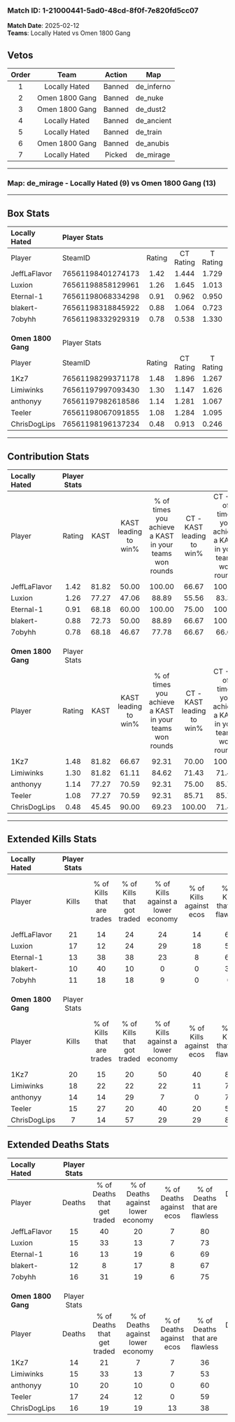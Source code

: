 ### Match ID: 1-21000441-5ad0-48cd-8f0f-7e820fd5cc07  
**Match Date**: 2025-02-12  
**Teams**: Locally Hated vs Omen 1800 Gang  

## Vetos  

| Order | Team | Action | Map |
| :---: | :--: | :----: | --- |
| 1 | Locally Hated | Banned | de_inferno |
| 2 | Omen 1800 Gang | Banned | de_nuke |
| 3 | Omen 1800 Gang | Banned | de_dust2 |
| 4 | Locally Hated | Banned | de_ancient |
| 5 | Locally Hated | Banned | de_train |
| 6 | Omen 1800 Gang | Banned | de_anubis |
| 7 | Locally Hated | Picked | de_mirage |

---  

### **Map**: de_mirage - Locally Hated (9) vs Omen 1800 Gang (13)  
---  

## Box Stats  

| **Locally Hated**  | Player Stats      |        |           |          |       |       |       |         |        |      |     |
| :- | :- | :-: | :-: | :-: | :-: | :-: | :-: | :-: | :-: | :-: | :-: |
| Player             | SteamID           | Rating | CT Rating | T Rating | KAST  |  ADR  | Kills | Assists | Deaths | K/D  | HS% |
| JeffLaFlavor       | 76561198401274173 |  1.42  |   1.444   |  1.729   | 81.82 | 89.0  |  21   |    3    |   15   | 1.40 | 38  |
| Luxion             | 76561198858129961 |  1.26  |   1.645   |  1.013   | 77.27 | 93.3  |  17   |    7    |   15   | 1.13 | 70  |
| Eternal-1          | 76561198068334298 |  0.91  |   0.962   |  0.950   | 68.18 | 65.0  |  13   |    4    |   16   | 0.81 | 46  |
| blakert-           | 76561198318845922 |  0.88  |   1.064   |  0.723   | 72.73 | 52.4  |  10   |    5    |   12   | 0.83 | 50  |
| 7obyhh             | 76561198332929319 |  0.78  |   0.538   |  1.330   | 68.18 | 51.3  |  11   |    2    |   16   | 0.69 | 45  |
|                    |                   |        |           |          |       |       |       |         |        |      |     |
|                    |                   |        |           |          |       |       |       |         |        |      |     |
|                    |                   |        |           |          |       |       |       |         |        |      |     |
| **Omen 1800 Gang** | Player Stats      |        |           |          |       |       |       |         |        |      |     |
| Player             | SteamID           | Rating | CT Rating | T Rating | KAST  |  ADR  | Kills | Assists | Deaths | K/D  | HS% |
| 1Kz7               | 76561198299371178 |  1.48  |   1.896   |  1.267   | 81.82 | 107.1 |  20   |    7    |   14   | 1.43 | 65  |
| Limiwinks          | 76561197997093430 |  1.30  |   1.147   |  1.626   | 81.82 | 85.6  |  18   |    5    |   15   | 1.20 | 16  |
| anthonyy           | 76561197982618586 |  1.14  |   1.281   |  1.067   | 77.27 | 61.8  |  14   |    2    |   10   | 1.40 | 35  |
| Teeler             | 76561198067091855 |  1.08  |   1.284   |  1.095   | 77.27 | 78.5  |  15   |    6    |   17   | 0.88 | 53  |
| ChrisDogLips       | 76561198196137234 |  0.48  |   0.913   |  0.246   | 45.45 | 56.8  |   7   |    3    |   16   | 0.44 | 42  |
---  

## Contribution Stats  

| **Locally Hated**  | Player Stats |       |                      |                                                        |                           |                                                             |                          |                                                            |
| :- | :-: | :-: | :-: | :-: | :-: | :-: | :-: | :-: |
| Player             |    Rating    | KAST  | KAST leading to win% | % of times you achieve a KAST in your teams won rounds | CT - KAST leading to win% | CT - % of times you achieve a KAST in your teams won rounds | T - KAST leading to win% | T - % of times you achieve a KAST in your teams won rounds |
| JeffLaFlavor       |     1.42     | 81.82 |        50.00         |                         100.00                         |           66.67           |                           100.00                            |          33.33           |                           100.00                           |
| Luxion             |     1.26     | 77.27 |        47.06         |                         88.89                          |           55.56           |                            83.33                            |          37.50           |                           100.00                           |
| Eternal-1          |     0.91     | 68.18 |        60.00         |                         100.00                         |           75.00           |                           100.00                            |          42.86           |                           100.00                           |
| blakert-           |     0.88     | 72.73 |        50.00         |                         88.89                          |           66.67           |                           100.00                            |          28.57           |                           66.67                            |
| 7obyhh             |     0.78     | 68.18 |        46.67         |                         77.78                          |           66.67           |                            66.67                            |          33.33           |                           100.00                           |
|                    |              |       |                      |                                                        |                           |                                                             |                          |                                                            |
|                    |              |       |                      |                                                        |                           |                                                             |                          |                                                            |
|                    |              |       |                      |                                                        |                           |                                                             |                          |                                                            |
| **Omen 1800 Gang** | Player Stats |       |                      |                                                        |                           |                                                             |                          |                                                            |
| Player             |    Rating    | KAST  | KAST leading to win% | % of times you achieve a KAST in your teams won rounds | CT - KAST leading to win% | CT - % of times you achieve a KAST in your teams won rounds | T - KAST leading to win% | T - % of times you achieve a KAST in your teams won rounds |
| 1Kz7               |     1.48     | 81.82 |        66.67         |                         92.31                          |           70.00           |                           100.00                            |          62.50           |                           83.33                            |
| Limiwinks          |     1.30     | 81.82 |        61.11         |                         84.62                          |           71.43           |                            71.43                            |          54.55           |                           100.00                           |
| anthonyy           |     1.14     | 77.27 |        70.59         |                         92.31                          |           75.00           |                            85.71                            |          66.67           |                           100.00                           |
| Teeler             |     1.08     | 77.27 |        70.59         |                         92.31                          |           85.71           |                            85.71                            |          60.00           |                           100.00                           |
| ChrisDogLips       |     0.48     | 45.45 |        90.00         |                         69.23                          |          100.00           |                            71.43                            |          80.00           |                           66.67                            |
---  

## Extended Kills Stats  

| **Locally Hated**  | Player Stats |                            |                            |                                    |                         |                              |                                 |                                       |                    |           |
| :- | :-: | :-: | :-: | :-: | :-: | :-: | :-: | :-: | :-: | :-: |
| Player             |    Kills     | % of Kills that are trades | % of Kills that got traded | % of Kills against a lower economy | % of Kills against ecos | % of Kills that are flawless | % of Kills that are close duels | % of Kills that are assisted by flash | Pistol Round Kills | AWP Kills |
| JeffLaFlavor       |      21      |             14             |             24             |                 24                 |           14            |              62              |               10                |                  10                   |         2          |     5     |
| Luxion             |      17      |             12             |             24             |                 29                 |           18            |              53              |                0                |                   0                   |         3          |     3     |
| Eternal-1          |      13      |             38             |             38             |                 23                 |            8            |              62              |                0                |                   8                   |         0          |     0     |
| blakert-           |      10      |             40             |             10             |                 0                  |            0            |              30              |               30                |                  10                   |         0          |     0     |
| 7obyhh             |      11      |             18             |             18             |                 9                  |            0            |              0               |               18                |                   9                   |         3          |     0     |
|                    |              |                            |                            |                                    |                         |                              |                                 |                                       |                    |           |
|                    |              |                            |                            |                                    |                         |                              |                                 |                                       |                    |           |
|                    |              |                            |                            |                                    |                         |                              |                                 |                                       |                    |           |
| **Omen 1800 Gang** | Player Stats |                            |                            |                                    |                         |                              |                                 |                                       |                    |           |
| Player             |    Kills     | % of Kills that are trades | % of Kills that got traded | % of Kills against a lower economy | % of Kills against ecos | % of Kills that are flawless | % of Kills that are close duels | % of Kills that are assisted by flash | Pistol Round Kills | AWP Kills |
| 1Kz7               |      20      |             15             |             20             |                 50                 |           40            |              80              |                0                |                   0                   |         0          |     2     |
| Limiwinks          |      18      |             22             |             22             |                 22                 |           11            |              72              |                6                |                   0                   |         4          |     2     |
| anthonyy           |      14      |             14             |             29             |                 7                  |            0            |              71              |                0                |                   7                   |         0          |     1     |
| Teeler             |      15      |             27             |             20             |                 40                 |           20            |              53              |                7                |                   0                   |         0          |     2     |
| ChrisDogLips       |      7       |             14             |             57             |                 29                 |           29            |              86              |                0                |                  14                   |         0          |     0     |
## Extended Deaths Stats  

| **Locally Hated**  | Player Stats |                             |                                   |                          |                               |                            |                           |               |
| :- | :-: | :-: | :-: | :-: | :-: | :-: | :-: | :-: |
| Player             |    Deaths    | % of Deaths that get traded | % of Deaths against lower economy | % of Deaths against ecos | % of Deaths that are flawless | % of Deaths that are close | % of Deaths while blinded | Deaths to AWP |
| JeffLaFlavor       |      15      |             40              |                20                 |            7             |              80               |             0              |            13             |       0       |
| Luxion             |      15      |             33              |                13                 |            7             |              73               |             7              |             0             |       1       |
| Eternal-1          |      16      |             13              |                19                 |            6             |              69               |             0              |             0             |       1       |
| blakert-           |      12      |              8              |                17                 |            8             |              67               |             8              |             0             |       1       |
| 7obyhh             |      16      |             31              |                19                 |            6             |              75               |             0              |             0             |       1       |
|                    |              |                             |                                   |                          |                               |                            |                           |               |
|                    |              |                             |                                   |                          |                               |                            |                           |               |
|                    |              |                             |                                   |                          |                               |                            |                           |               |
| **Omen 1800 Gang** | Player Stats |                             |                                   |                          |                               |                            |                           |               |
| Player             |    Deaths    | % of Deaths that get traded | % of Deaths against lower economy | % of Deaths against ecos | % of Deaths that are flawless | % of Deaths that are close | % of Deaths while blinded | Deaths to AWP |
| 1Kz7               |      14      |             21              |                 7                 |            7             |              36               |             14             |            21             |       2       |
| Limiwinks          |      15      |             33              |                13                 |            7             |              53               |             7              |             0             |       2       |
| anthonyy           |      10      |             20              |                10                 |            0             |              60               |             0              |            10             |       2       |
| Teeler             |      17      |             24              |                12                 |            0             |              59               |             6              |             6             |       1       |
| ChrisDogLips       |      16      |             19              |                19                 |            13            |              38               |             19             |             0             |       1       |
